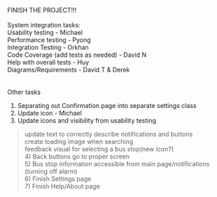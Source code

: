 FINISH THE PROJECT!!!<br>
<br>
System integration tasks:<br>
Usability testing - Michael<br>
Performance testing - Pyong<br>
Integration Testing - Orkhan<br>
Code Coverage (add tests as needed) - David N<br>
Help with overall tests - Huy<br>
Diagrams/Requirements - David T & Derek<br>
<br>
<br>
Other tasks<br>
1) Separating out Confirmation page into separate settings class<br>
2) Update icon - Michael<br>
3) Update icons and visibility from usability testing<br>
<blockquote>update text to correctly describe notifications and buttons<br>
create loading image when searching<br>
feedback visual for selecting a bus stop(new icon?)<br>
4) Back buttons go to proper screen<br>
5) Bus stop information accessible from main page/notifications (turning off alarm)<br>
6) Finish Settings page<br>
7) Finish Help/About page<br>